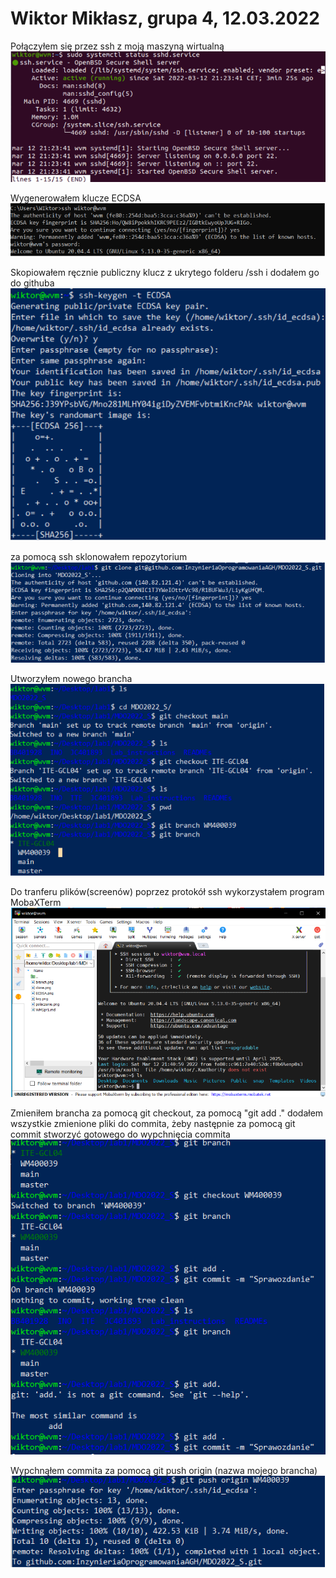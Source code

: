 # Wiktor Mikłasz, grupa 4, 12.03.2022


Połączyłem się przez ssh z moją maszyną wirtualną
![](polaczenie.png)


Wygenerowałem klucze ECDSA
![](ecdsa.png)


Skopiowałem ręcznie publiczny klucz z ukrytego folderu /ssh i dodałem go do githuba
![](key.png)


za pomocą ssh sklonowałem repozytorium <br />
![](clone.png)


Utworzyłem nowego brancha                
![](branch.png)


Do tranferu plików(screenów) poprzez protokół ssh wykorzystałem program MobaXTerm
![](term.png)


Zmieniłem brancha za pomocą git checkout, za pomocą "git add ." dodałem wszystkie zmienione pliki do commita, żeby następnie 
za pomocą git commit stworzyć gotowego do wypchnięcia commita
![](commit.png)


Wypchnąłem commita za pomocą git push origin (nazwa mojego brancha)
![](push.png)